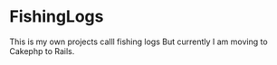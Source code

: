 FishingLogs
===========

This is my own projects calll fishing logs
But currently I am moving to Cakephp to Rails.
